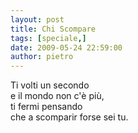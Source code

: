 ```yaml
---
layout: post
title: Chi Scompare
tags: [speciale,]
date: 2009-05-24 22:59:00
author: pietro
---
```

Ti volti un secondo<br/>e il mondo non c'è più,<br/>ti fermi pensando<br/>che a scomparir forse sei tu.
